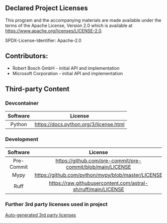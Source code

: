 ## Declared Project Licenses

This program and the accompanying materials are made available under the terms of the Apache License, Version 2.0 which is available at https://www.apache.org/licenses/LICENSE-2.0.

SPDX-License-Identifier: Apache-2.0

## Contributors:
*   Robert Bosch GmbH - initial API and implementation
*   Microsoft Corporation - initial API and implementation

## Third-party Content

### Devcontainer

| Software  | License                                 |
| :-------: | :-------------------------------------: |
| Python    | https://docs.python.org/3/license.html  |


### Development
| Software   |                             License                                  |
| :--------: | :------------------------------------------------------------------: |
| Pre-Commit | https://github.com/pre-commit/pre-commit/blob/main/LICENSE           |
| Mypy       | https://github.com/python/mypy/blob/master/LICENSE                   |
| Ruff       | https://raw.githubusercontent.com/astral-sh/ruff/main/LICENSE        |


### Further 3rd party licenses used in project
[Auto-generated 3rd party licenses](./NOTICE-3RD-PARTY-CONTENT.md)
